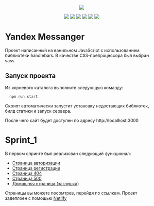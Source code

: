 <p align="center">
  <img src="https://img.shields.io/badge/version-0.0.1-blue.svg">

  <p align="center">
    <img src="https://img.shields.io/badge/node-14.0.0-green.svg">
    <img src="https://img.shields.io/badge/vite-4.4.5-green.svg">
    <img src="https://img.shields.io/badge/vite-4.4.5-green.svg">
    <img src="https://img.shields.io/badge/express-4.18.2-green.svg">
    <img src="https://img.shields.io/badge/handlebars-4.7.8-green.svg">  
    <img src="https://img.shields.io/badge/sass-1.68.0-magenta.svg">
  </p>

</p>

# Yandex Messanger

Проект написанный на ванильном JavaScript с использованием библиотеки handlebars.
В качестве CSS-препроцессора был выбран sass.

## Запуск проекта

Из корневого каталога выполните следующую команду:

```bash
  npm run start
```
Скрипт автоматически запустит установку недостающих библиотек, билд статики и запуск сервера.

После чего сайт будет доступен по адресу http://localhost:3000

# Sprint_1

В первом спринте был реализован следующий функционал: 
- [Страница авторизации](https://hilarious-douhua-520b9f.netlify.app/login)
- [Страница регистрации](https://hilarious-douhua-520b9f.netlify.app/signup)
- [Страница 404](https://hilarious-douhua-520b9f.netlify.app/404)
- [Страница 500](https://hilarious-douhua-520b9f.netlify.app/500)
- [Домашняя страница (заглушка)](https://hilarious-douhua-520b9f.netlify.app/home)

Страницы вы можете посомтрев, перейдя по ссылкам. 
Проект задеплоен с помощью [Netlify](https://www.netlify.com/)